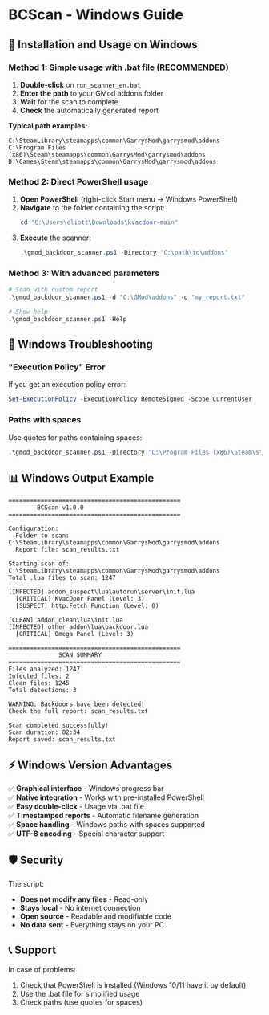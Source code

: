 # BCScan - Windows Guide

## 🚀 Installation and Usage on Windows

### Method 1: Simple usage with .bat file (RECOMMENDED)

1. **Double-click** on `run_scanner_en.bat`
2. **Enter the path** to your GMod addons folder
3. **Wait** for the scan to complete
4. **Check** the automatically generated report

**Typical path examples:**
```
C:\SteamLibrary\steamapps\common\GarrysMod\garrysmod\addons
C:\Program Files (x86)\Steam\steamapps\common\GarrysMod\garrysmod\addons
D:\Games\Steam\steamapps\common\GarrysMod\garrysmod\addons
```

### Method 2: Direct PowerShell usage

1. **Open PowerShell** (right-click Start menu → Windows PowerShell)
2. **Navigate** to the folder containing the script:
   ```powershell
   cd "C:\Users\eliott\Downloads\kvacdoor-main"
   ```
3. **Execute** the scanner:
   ```powershell
   .\gmod_backdoor_scanner.ps1 -Directory "C:\path\to\addons"
   ```

### Method 3: With advanced parameters

```powershell
# Scan with custom report
.\gmod_backdoor_scanner.ps1 -d "C:\GMod\addons" -o "my_report.txt"

# Show help
.\gmod_backdoor_scanner.ps1 -Help
```

## 🔧 Windows Troubleshooting

### "Execution Policy" Error
If you get an execution policy error:

```powershell
Set-ExecutionPolicy -ExecutionPolicy RemoteSigned -Scope CurrentUser
```


### Paths with spaces
Use quotes for paths containing spaces:
```powershell
.\gmod_backdoor_scanner.ps1 -Directory "C:\Program Files (x86)\Steam\steamapps\common\GarrysMod\garrysmod\addons"
```

## 📊 Windows Output Example

```
================================================
        BCScan v1.0.0
================================================

Configuration:
  Folder to scan: C:\SteamLibrary\steamapps\common\GarrysMod\garrysmod\addons
  Report file: scan_results.txt

Starting scan of: C:\SteamLibrary\steamapps\common\GarrysMod\garrysmod\addons
Total .lua files to scan: 1247

[INFECTED] addon_suspect\lua\autorun\server\init.lua
  [CRITICAL] KVacDoor Panel (Level: 3)
  [SUSPECT] http.Fetch Function (Level: 0)

[CLEAN] addon_clean\lua\init.lua
[INFECTED] other_addon\lua\backdoor.lua
  [CRITICAL] Omega Panel (Level: 3)

================================================
              SCAN SUMMARY
================================================
Files analyzed: 1247
Infected files: 2
Clean files: 1245
Total detections: 3

WARNING: Backdoors have been detected!
Check the full report: scan_results.txt

Scan completed successfully!
Scan duration: 02:34
Report saved: scan_results.txt
```



## ⚡ Windows Version Advantages

✅ **Graphical interface** - Windows progress bar  
✅ **Native integration** - Works with pre-installed PowerShell  
✅ **Easy double-click** - Usage via .bat file  
✅ **Timestamped reports** - Automatic filename generation  
✅ **Space handling** - Windows paths with spaces supported  
✅ **UTF-8 encoding** - Special character support  

## 🛡️ Security

The script:
- **Does not modify any files** - Read-only
- **Stays local** - No internet connection
- **Open source** - Readable and modifiable code
- **No data sent** - Everything stays on your PC

## 📞 Support

In case of problems:
1. Check that PowerShell is installed (Windows 10/11 have it by default)
2. Use the .bat file for simplified usage  
3. Check paths (use quotes for spaces)
